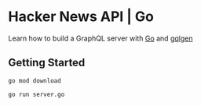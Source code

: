 # Hacker News API | Go

Learn how to build a GraphQL server with [Go](https://golang.org/) and [gqlgen](https://gqlgen.com/)

## Getting Started

```
go mod download

go run server.go
```
